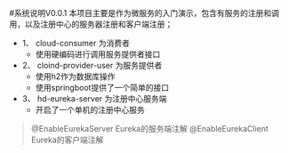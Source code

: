 #系统说明V0.0.1
    本项目主要是作为微服务的入门演示，包含有服务的注册和调用，以及注册中心的服务器注册和客户端注册；

- 1、 cloud-consumer 为消费者
    - 使用硬编码进行调用服务提供者接口
- 2、 cloind-provider-user 为服务提供者
    - 使用h2作为数据库操作
    - 使用springboot提供了一个简单的接口
- 3、 hd-eureka-server 为注册中心服务端
    - 开启了一个单机的注册中心服务

> @EnableEurekaServer Eureka的服务端注解
> @EnableEurekaClient Eureka的客户端注解
